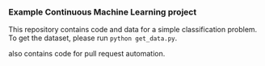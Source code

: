 ### Example Continuous Machine Learning project

This repository contains code and data for a simple classification problem. To get the dataset, please run `python get_data.py`.

also contains code for pull request automation.
